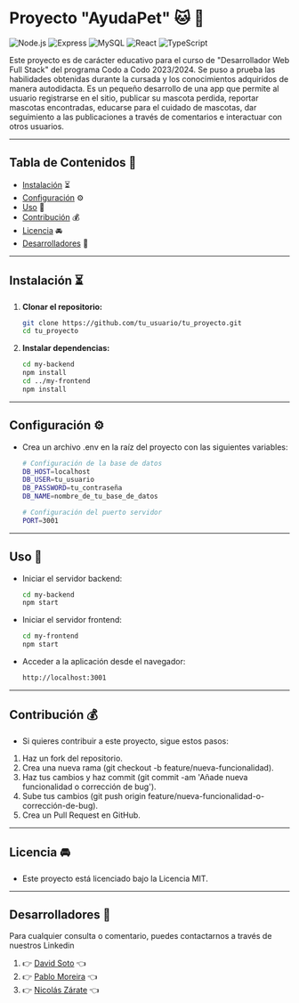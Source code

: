 # Proyecto "AyudaPet" 🐱 🐶

![Node.js](https://img.shields.io/badge/Node.js-v14.17-green)
![Express](https://img.shields.io/badge/Express-v4.19-blue)
![MySQL](https://img.shields.io/badge/MySQL-v8.0-orange)
![React](https://img.shields.io/badge/React-v17.0.2-blue)
![TypeScript](https://img.shields.io/badge/TypeScript-v4.1.3-blue)

Este proyecto es de carácter educativo para el curso de "Desarrollador Web Full Stack" del programa Codo a Codo 2023/2024. Se puso a prueba las habilidades obtenidas durante la cursada y los conocimientos adquiridos de manera autodidacta. Es un pequeño desarrollo de una app que permite al usuario registrarse en el sitio, publicar su mascota perdida, reportar mascotas encontradas, educarse para el cuidado de mascotas, dar seguimiento a las publicaciones a través de comentarios e interactuar con otros usuarios.

---

## Tabla de Contenidos 📐
- [Instalación](#instalación) ⏳
- [Configuración](#configuración) ⚙
- [Uso](#uso) 🤶
- [Contribución](#contribución) 💰
- [Licencia](#licencia) 🚘
- [Desarrolladores](#Desarrolaldores) 🥂

---

## Instalación ⏳

1. **Clonar el repositorio:**

   ```bash
   git clone https://github.com/tu_usuario/tu_proyecto.git
   cd tu_proyecto

2. **Instalar dependencias:**

    ```bash
    cd my-backend
    npm install
    cd ../my-frontend
    npm install

---

## Configuración ⚙
- Crea un archivo .env en la raíz del proyecto con las siguientes variables:

    ```bash
    # Configuración de la base de datos
    DB_HOST=localhost
    DB_USER=tu_usuario
    DB_PASSWORD=tu_contraseña
    DB_NAME=nombre_de_tu_base_de_datos
    
    # Configuración del puerto servidor
    PORT=3001

---

## Uso 🤶


- Iniciar el servidor backend:
    ```bash
    cd my-backend
    npm start

- Iniciar el servidor frontend:
    ```bash
    cd my-frontend
    npm start

- Acceder a la aplicación desde el navegador:
    ```bash
    http://localhost:3001

---

## Contribución 💰
- Si quieres contribuir a este proyecto, sigue estos pasos:

1. Haz un fork del repositorio.
2. Crea una nueva rama (git checkout -b feature/nueva-funcionalidad).
3. Haz tus cambios y haz commit (git commit -am 'Añade nueva funcionalidad o corrección de bug').
4. Sube tus cambios (git push origin feature/nueva-funcionalidad-o-corrección-de-bug).
5. Crea un Pull Request en GitHub.

---

## Licencia 🚘
- Este proyecto está licenciado bajo la Licencia MIT.

---

## Desarrolladores 🥂
Para cualquier consulta o comentario, puedes contactarnos a través de nuestros Linkedin
1. 👉 [David Soto](https://www.linkedin.com/in/david-soto-068716220) 👈
2. 👉 [Pablo Moreira](https://www.linkedin.com/in/pablo-moreira-b84955247/?trk=public-profile-join-page) 👈
3. 👉 [Nicolás Zárate](www.linkedin.com/in/nicolas-zarate-9263a5220) 👈









